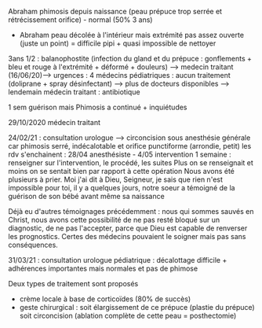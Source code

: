 Abraham phimosis depuis naissance (peau prépuce trop serrée et rétrécissement orifice) - normal (50% 3 ans)
- Abraham peau décolée à l'intérieur mais extrémité pas assez ouverte (juste un point) = difficile pipi + quasi impossible de nettoyer

3ans 1/2 : balanophostite (infection du gland et du prépuce : gonflements + bleu et rouge à l'extrémité + déformé + douleurs)
--> medecin traitant (16/06/20)--> urgences : 4 médecins pédiatriques : aucun traitement (doliprane + spray désinfectant)
--> plus de docteurs disponibles
--> lendemain médecin traitant : antibiotique

1 sem guérison mais Phimosis a continué + inquiétudes

29/10/2020 médecin traitant

24/02/21 : consultation urologue --> circoncision sous anesthésie générale car phimosis serré, indécalotable et orifice punctiforme (arrondie, petit)
les rdv s'enchainent : 28/04 anesthésiste - 4/05 intervention
1 semaine : renseigner sur l'intervention, le procédé, les suites
Plus on se renseignait et moins on se sentait bien par rapport à cette opération
Nous avons été plusieurs à prier. Moi j'ai dit à Dieu, Seigneur, je sais que rien n'est impossible pour toi, il y a quelques jours, notre soeur a témoigné de la guérison de son bébé avant même sa naissance

Déjà eu d'autres témoignages précédemment : nous qui sommes sauvés en Christ, nous avons cette possibilité de ne pas resté bloqué sur un diagnostic, de ne pas l'accepter, parce que Dieu est capable de renverser les prognostics. Certes des médecins pouvaient le soigner mais pas sans conséquences.

31/03/21 : consultation urologue pédiatrique : décalottage difficile + adhérences importantes mais normales et pas de phimose



Deux types de traitement sont proposés
- crème locale à base de corticoïdes (80% de succès)
- geste chirurgical : soit élargissement de ce prépuce (plastie du prépuce) soit circoncision (ablation complète de cette peau = posthectomie)
